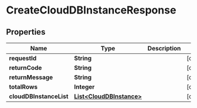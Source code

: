 
# CreateCloudDBInstanceResponse

## Properties
Name | Type | Description | Notes
------------ | ------------- | ------------- | -------------
**requestId** | **String** |  |  [optional]
**returnCode** | **String** |  |  [optional]
**returnMessage** | **String** |  |  [optional]
**totalRows** | **Integer** |  |  [optional]
**cloudDBInstanceList** | [**List&lt;CloudDBInstance&gt;**](CloudDBInstance.md) |  |  [optional]



